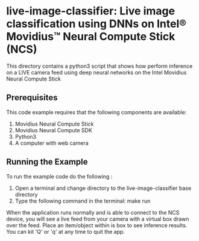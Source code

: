 # live-image-classifier: Live image classification using DNNs on Intel® Movidius™ Neural Compute Stick (NCS)

This directory contains a python3 script that shows how perform inference on a LIVE camera feed using deep neural networks on the Intel Movidius Neural Compute Stick

## Prerequisites

This code example requires that the following components are available:
1. Movidius Neural Compute Stick
2. Movidius Neural Compute SDK
3. Python3
4. A computer with web camera


## Running the Example
To run the example code do the following :
1. Open a terminal and change directory to the live-image-classifier base directory
2. Type the following command in the terminal: make run 

When the application runs normally and is able to connect to the NCS device, you will see a live feed from your camera with a virtual box drawn over the feed. Place an item/object within is box to see inference results. You can kit 'Q' or 'q' at any time to quit the app.

